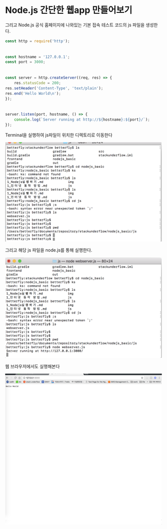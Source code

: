 <h1> Node.js 간단한 웹app 만들어보기 </h1>

그리고 Node.js 공식 홈페이지에 나와있는 기본 접속 테스트 코드의 js 파일을 생성한다.

```javascript
const http = require('http');


const hostname = '127.0.0.1';
const port = 3000;


const server = http.createServer((req, res) => {
    res.statusCode = 200;
res.setHeader('Content-Type', 'text/plain');
res.end('Hello World\n');
});


server.listen(port, hostname, () => {
    console.log(`Server running at http://${hostname}:${port}/`);
});

```


Terminal을 실행하여 js파일이 위치한 디렉토리로 이동한다

![1cs](./img/2/1.nodejs_directory.png)


그리고 해당 js 파일을 node.js를 통해 실행한다.

![1cs](./img/2/1.nodejs_run.png)

웹 브라우저에서도 실행해본다

![1cs](./img/2/1.web_connect.png)